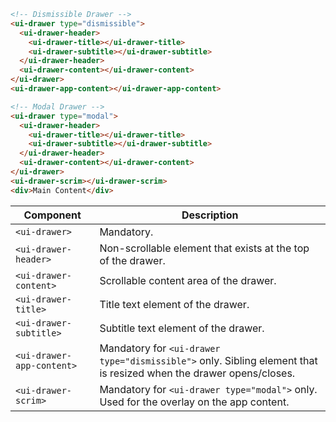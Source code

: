 ```html
<!-- Dismissible Drawer -->
<ui-drawer type="dismissible">
  <ui-drawer-header>
    <ui-drawer-title></ui-drawer-title>
    <ui-drawer-subtitle></ui-drawer-subtitle>
  </ui-drawer-header>
  <ui-drawer-content></ui-drawer-content>
</ui-drawer>
<ui-drawer-app-content></ui-drawer-app-content>

<!-- Modal Drawer -->
<ui-drawer type="modal">
  <ui-drawer-header>
    <ui-drawer-title></ui-drawer-title>
    <ui-drawer-subtitle></ui-drawer-subtitle>
  </ui-drawer-header>
  <ui-drawer-content></ui-drawer-content>
</ui-drawer>
<ui-drawer-scrim></ui-drawer-scrim>
<div>Main Content</div>
```

| Component                 | Description                                                                                                        |
| ------------------------- | ------------------------------------------------------------------------------------------------------------------ |
| `<ui-drawer>`             | Mandatory.                                                                                                         |
| `<ui-drawer-header>`      | Non-scrollable element that exists at the top of the drawer.                                                       |
| `<ui-drawer-content>`     | Scrollable content area of the drawer.                                                                             |
| `<ui-drawer-title>`       | Title text element of the drawer.                                                                                  |
| `<ui-drawer-subtitle>`    | Subtitle text element of the drawer.                                                                               |
| `<ui-drawer-app-content>` | Mandatory for `<ui-drawer type="dismissible">` only. Sibling element that is resized when the drawer opens/closes. |
| `<ui-drawer-scrim>`       | Mandatory for `<ui-drawer type="modal">` only. Used for the overlay on the app content.                            |
